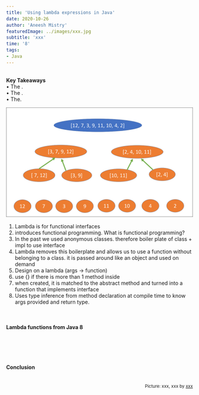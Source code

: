 ```yaml
---
title: 'Using lambda expressions in Java'
date: 2020-10-26
author: 'Aneesh Mistry'
featuredImage: ../images/xxx.jpg
subtitle: 'xxx'
time: '8'
tags:
- Java
---
```

<br>
<strong>Key Takeaways</strong><br>
&#8226; The .<br>
&#8226; The .<br>
&#8226; The.<br>

![Merge sort step 2](../../src/images/011MergeSort2.png)

1. Lambda is for functional interfaces
2. introduces functional programming. What is functional programming?
2. In the past we used anonymous classes. therefore boiler plate of class + impl to use interface
3. Lambda removes this boilerplate and allows us to use a function without belonging to a class.
    it is passed around like an object and used on demand
4. Design on a lambda (args -> function)
5. use {} if there is more than 1 method inside
6. when created, it is matched to the abstract method and turned into a function that implements interface
7. Uses type inference from method declaration at compile time to know args provided and return type. 
<br>
<h4>Lambda functions from Java 8</h4>
<p>



</p>
<br>
<h4></h4>
<p>


</p>

<br>
<h4>Conclusion</h4>
<p>


</p>

<br>
<small style="float: right;" >Picture: xxx, xxx by <a target="_blank" href="http">xxx</small></a><br>